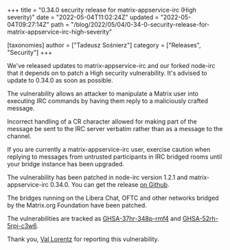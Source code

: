 +++
title = "0.34.0 security release for matrix-appservice-irc (High severity)"
date = "2022-05-04T11:02:24Z"
updated = "2022-05-04T09:27:14Z"
path = "/blog/2022/05/04/0-34-0-security-release-for-matrix-appservice-irc-high-severity"

[taxonomies]
author = ["Tadeusz Sośnierz"]
category = ["Releases", "Security"]
+++

We've released updates to matrix-appservice-irc and our forked node-irc that it depends on to patch a High security vulnerability.
It's advised to update to 0.34.0 as soon as possible.

The vulnerability allows an attacker to manipulate a Matrix user into executing IRC commands
by having them reply to a maliciously crafted message.

Incorrect handling of a CR character allowed for making part of the message be sent to the IRC server verbatim
rather than as a message to the channel.

If you are currently a matrix-appservice-irc user, exercise caution when replying to messages from untrusted participants
in IRC bridged rooms until your bridge instance has been upgraded.

The vulnerability has been patched in node-irc version 1.2.1 and matrix-appservice-irc 0.34.0.
You can get the release [on Github](https://github.com/matrix-org/matrix-appservice-irc/releases/tag/0.34.0).

The bridges running on the Libera Chat, OFTC and other networks bridged by the Matrix.org Foundation have been patched.

The vulnerabilities are tracked as [GHSA-37hr-348p-rmf4][appservice-vuln] and
[GHSA-52rh-5rpj-c3w6][node-irc-vuln].

[node-irc-vuln]:
<https://github.com/matrix-org/node-irc/security/advisories/GHSA-52rh-5rpj-c3w6>

[appservice-vuln]:
<https://github.com/matrix-org/matrix-appservice-irc/security/advisories/GHSA-37hr-348p-rmf4>

Thank you, [Val Lorentz](https://valentin-lorentz.fr/) for reporting this vulnerability.
